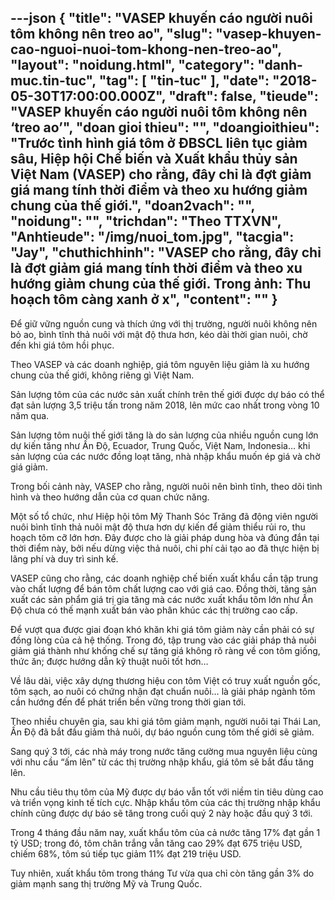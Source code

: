 ---json
{
    "title": "VASEP khuyến cáo người nuôi tôm không nên treo ao",
    "slug": "vasep-khuyen-cao-nguoi-nuoi-tom-khong-nen-treo-ao",
    "layout": "noidung.html",
    "category": "danh-muc.tin-tuc",
    "tag": [
        "tin-tuc"
    ],
    "date": "2018-05-30T17:00:00.000Z",
    "draft": false,
    "tieude": "VASEP khuyến cáo người nuôi tôm không nên ‘treo ao’",
    "doan gioi thieu": "",
    "doangioithieu": "Trước tình hình giá tôm ở ĐBSCL liên tục giảm sâu, Hiệp hội Chế biến và Xuất khẩu thủy sản Việt Nam (VASEP) cho rằng, đây chỉ là đợt giảm giá mang tính thời điểm và theo xu hướng giảm chung của thế giới.",
    "doan2vach": "",
    "noidung": "",
    "trichdan": "Theo TTXVN",
    "Anhtieude": "/img/nuoi_tom.jpg",
    "tacgia": "Jay",
    "chuthichhinh": "VASEP cho rằng, đây chỉ là đợt giảm giá mang tính thời điểm và theo xu hướng giảm chung của thế giới. Trong ảnh: Thu hoạch tôm càng xanh ở x",
    "__content__": ""
}
---
<p><span style="font-size:14px">Để giữ vững nguồn cung v&agrave; th&iacute;ch ứng với thị trường, người nu&ocirc;i kh&ocirc;ng n&ecirc;n bỏ ao, b&igrave;nh tĩnh thả nu&ocirc;i với mật độ thưa hơn, k&eacute;o d&agrave;i thời gian nu&ocirc;i, chờ đến khi gi&aacute; t&ocirc;m hồi phục.</span></p>

<p><span style="font-size:14px">Theo VASEP v&agrave; c&aacute;c doanh nghiệp, gi&aacute; t&ocirc;m nguy&ecirc;n liệu giảm l&agrave; xu hướng chung của thế giới, kh&ocirc;ng ri&ecirc;ng g&igrave; Việt Nam.</span></p>

<p><span style="font-size:14px">Sản lượng t&ocirc;m của c&aacute;c nước sản xuất ch&iacute;nh tr&ecirc;n thế giới được dự b&aacute;o c&oacute; thể đạt sản lượng 3,5 triệu tấn trong năm 2018, l&ecirc;n mức cao nhất trong v&ograve;ng 10 năm qua.</span></p>

<p><span style="font-size:14px">Sản lượng t&ocirc;m nu&ocirc;i thế giới tăng l&agrave; do sản lượng của nhiều nguồn cung lớn dự kiến tăng như Ấn Độ, Ecuador, Trung Quốc, Việt Nam, Indonesia&hellip; khi sản lượng của c&aacute;c nước đồng loạt tăng, nh&agrave; nhập khẩu muốn &eacute;p gi&aacute; v&agrave; chờ gi&aacute; giảm.</span></p>

<p><span style="font-size:14px">Trong bối cảnh n&agrave;y, VASEP cho rằng, người nu&ocirc;i n&ecirc;n b&igrave;nh tĩnh, theo d&otilde;i t&igrave;nh h&igrave;nh v&agrave; theo hướng dẫn của cơ quan chức năng.</span></p>

<p><span style="font-size:14px">Một số tổ chức, như Hiệp hội t&ocirc;m Mỹ Thanh S&oacute;c Trăng đ&atilde; động vi&ecirc;n người nu&ocirc;i b&igrave;nh tĩnh thả nu&ocirc;i mật độ thưa hơn dự kiến để giảm thiểu rủi ro, thu hoạch t&ocirc;m cỡ lớn hơn. Đ&acirc;y được cho l&agrave; giải ph&aacute;p dung h&ograve;a v&agrave; đ&uacute;ng đắn tại thời điểm n&agrave;y, bởi nếu dừng việc thả nu&ocirc;i, chi ph&iacute; cải tạo ao đ&atilde; thực hiện bị l&atilde;ng ph&iacute; v&agrave; duy tr&igrave; sinh kế.</span></p>

<p><span style="font-size:14px">VASEP cũng cho rằng, c&aacute;c doanh nghiệp chế biến xuất khẩu cần tập trung v&agrave;o chất lượng để b&aacute;n t&ocirc;m chất lượng cao với gi&aacute; cao. Đồng thời, tăng sản xuất c&aacute;c sản phẩm gi&aacute; trị gia tăng m&agrave; c&aacute;c nước xuất khẩu t&ocirc;m lớn như Ấn Độ chưa c&oacute; thế mạnh xuất b&aacute;n v&agrave;o ph&acirc;n kh&uacute;c c&aacute;c thị trường cao cấp.</span></p>

<p><span style="font-size:14px">Để vượt qua được giai đoạn kh&oacute; khăn khi gi&aacute; t&ocirc;m giảm n&agrave;y cần phải c&oacute; sự đồng l&ograve;ng của cả hệ thống. Trong đ&oacute;, tập trung v&agrave;o c&aacute;c giải ph&aacute;p thả nu&ocirc;i giảm gi&aacute; th&agrave;nh như khống chế sự tăng gi&aacute; kh&ocirc;ng r&otilde; r&agrave;ng về con t&ocirc;m giống, thức ăn; được hướng dẫn kỹ thuật nu&ocirc;i tốt hơn&hellip;</span></p>

<p><span style="font-size:14px">Về l&acirc;u d&agrave;i, việc x&acirc;y dựng thương hiệu con t&ocirc;m Việt c&oacute; truy xuất nguồn gốc, t&ocirc;m sạch, ao nu&ocirc;i c&oacute; chứng nhận đạt chuẩn nu&ocirc;i&hellip; l&agrave; giải ph&aacute;p ng&agrave;nh t&ocirc;m cần hướng đến để ph&aacute;t triển bền vững trong thời gian tới.</span></p>

<p><span style="font-size:14px">Theo nhiều chuy&ecirc;n gia, sau khi gi&aacute; t&ocirc;m giảm mạnh, người nu&ocirc;i tại Th&aacute;i Lan, Ấn Độ đ&atilde; bắt đầu giảm thả nu&ocirc;i, dự b&aacute;o nguồn cung t&ocirc;m thế giới sẽ giảm.</span></p>

<p><span style="font-size:14px">Sang qu&yacute; 3 tới, c&aacute;c nh&agrave; m&aacute;y trong nước tăng cường mua nguy&ecirc;n liệu c&ugrave;ng với nhu cầu &ldquo;ấm l&ecirc;n&rdquo; từ c&aacute;c thị trường nhập khẩu, gi&aacute; t&ocirc;m sẽ bắt đầu tăng l&ecirc;n.</span></p>

<p><span style="font-size:14px">Nhu cầu ti&ecirc;u thụ t&ocirc;m của Mỹ được dự b&aacute;o vẫn tốt với niềm tin ti&ecirc;u d&ugrave;ng cao v&agrave; triển vọng kinh tế t&iacute;ch cực. Nhập khẩu t&ocirc;m của c&aacute;c thị trường nhập khẩu ch&iacute;nh cũng được dự b&aacute;o sẽ tăng trong cuối qu&yacute; 2 n&agrave;y hoặc đầu qu&yacute; 3 tới.</span></p>

<p><span style="font-size:14px">Trong 4 th&aacute;ng đầu năm nay, xuất khẩu t&ocirc;m của cả nước tăng 17% đạt gần 1 tỷ USD; trong đ&oacute;, t&ocirc;m ch&acirc;n trắng vẫn tăng cao 29% đạt 675 triệu USD, chiếm 68%, t&ocirc;m s&uacute; tiếp tục giảm 11% đạt 219 triệu USD.</span></p>

<p><span style="font-size:14px">Tuy nhi&ecirc;n, xuất khẩu t&ocirc;m trong th&aacute;ng Tư vừa qua chỉ c&ograve;n tăng gần 3% do giảm mạnh sang thị trường Mỹ v&agrave; Trung Quốc.</span></p>

<p>&nbsp;</p>
